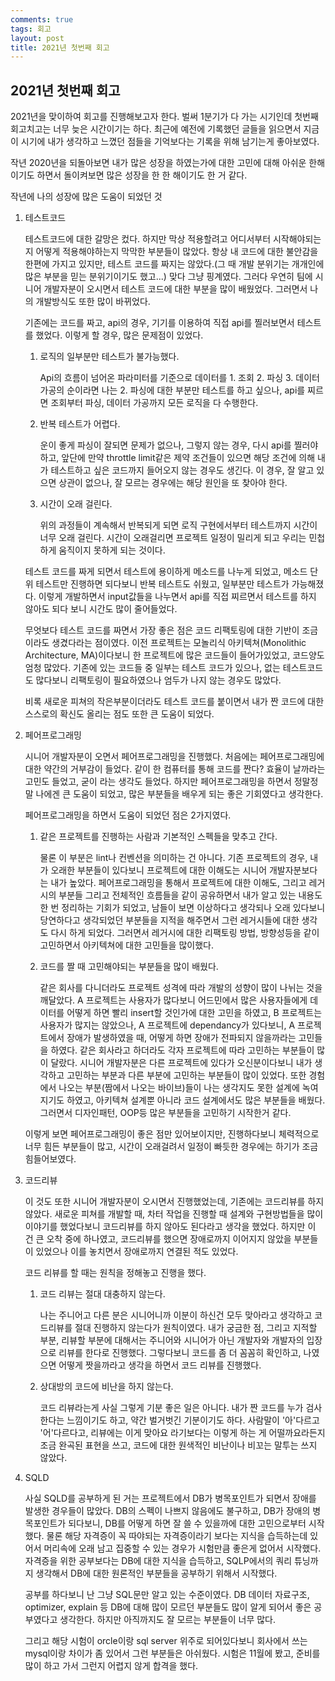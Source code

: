 ```yaml
---
comments: true
tags: 회고
layout: post
title: 2021년 첫번째 회고
---
```




## 2021년 첫번째 회고

2021년을 맞이하여 회고를 진행해보고자 한다. 벌써 1분기가 다 가는 시기인데 첫번째 회고치고는 너무 늦은 시간이기는 하다. 최근에 예전에 기록했던 글들을 읽으면서 지금 이 시기에 내가 생각하고 느꼈던 점들을  기억보다는 기록을 위해 남기는게 좋아보였다.

작년 2020년을 되돌아보면 내가 많은 성장을 하였는가에 대한 고민에 대해 아쉬운 한해이기도 하면서 돌이켜보면 많은 성장을 한 한 해이기도 한 거 같다. 

작년에 나의 성장에 많은 도움이 되었던 것

1. 테스트코드

   테스트코드에 대한 갈망은 컸다. 하지만 막상 적용할려고 어디서부터 시작해야되는지 어떻게 적용해야하는지 막막한 부분들이 많았다. 항상 내 코드에 대한 불안감을 한편에 가지고 있지만, 테스트 코드를 짜지는 않았다.(그 때 개발 분위기는 개개인에 많은 부분을 믿는 분위기이기도 했고...) 맞다 그냥 핑계였다. 그러다 우연히 팀에 시니어 개발자분이 오시면서 테스트 코드에 대한 부분을 많이 배웠었다. 그러면서 나의 개발방식도 또한 많이 바뀌었다.

   기존에는 코드를 짜고, api의 경우, 기기를 이용하여 직접 api를 찔러보면서 테스트를 했었다. 이렇게 할 경우, 많은 문제점이 있었다.

   1. 로직의 일부분만 테스트가 불가능했다.

      Api의 흐름이 넘어온 파라미터를 기준으로 데이터를 1. 조회 2. 파싱 3. 데이터 가공의 순이라면 나는 2. 파싱에 대한 부분만 테스트를 하고 싶으나, api를 찌르면 조회부터 파싱, 데이터 가공까지 모든 로직을 다 수행한다.

   2. 반복 테스트가 어렵다.

      운이 좋게 파싱이 잘되면 문제가 없으나, 그렇지 않는 경우, 다시 api를 찔러야 하고, 앞단에 만약 throttle limit같은 제약 조건들이 있으면 해당 조건에 의해 내가 테스트하고 싶은 코드까지 들어오지 않는 경우도 생긴다. 이 경우, 잘 알고 있으면 상관이 없으나, 잘 모르는 경우에는 해당 원인을 또 찾아야 한다.

   3. 시간이 오래 걸린다.

      위의 과정들이 계속해서 반복되게 되면 로직 구현에서부터 테스트까지 시간이 너무 오래 걸린다. 시간이 오래걸리면 프로젝트 일정이 밀리게 되고 우리는 민첩하게 움직이지 못하게 되는 것이다.

   테스트 코드를 짜게 되면서 테스트에 용이하게 메소드를 나누게 되었고, 메소드 단위 테스트만 진행하면 되다보니 반복 테스트도 쉬웠고, 일부분만 테스트가 가능해졌다. 이렇게 개발하면서 input값들을 나누면서 api를 직접 찌르면서 테스트를 하지 않아도 되다 보니 시간도 많이 줄어들었다.

   무엇보다 테스트 코드를 짜면서 가장 좋은 점은 코드 리팩토링에 대한 기반이 조금이라도 생겼다라는 점이였다. 이전 프로젝트는 모놀리식 아키텍쳐(Monolithic Architecture, MA)이다보니 한 프로젝트에 많은 코드들이 들어가있었고, 코드양도 엄청 많았다. 기존에 있는 코드들 중 일부는 테스트 코드가 있으나, 없는 테스트코드도 많다보니 리팩토링이 필요하였으나 엄두가 나지 않는 경우도 많았다. 

   비록 새로운 피쳐의 작은부분이더라도 테스트 코드를 붙이면서 내가 짠 코드에 대한 스스로의 확신도 올리는 점도 또한 큰 도움이 되었다.

2. 페어프로그래밍

   시니어 개발자분이 오면서 페어프로그래밍을 진행했다. 처음에는 페어프로그래밍에 대한 약간의 거부감이 들었다. 같이 한 컴퓨터를 통해 코드를 짠다? 효율이 날까라는 고민도 들었고, 굳이 라는 생각도 들었다. 하지만 페어프로그래밍을 하면서 정말정말 나에겐 큰 도움이 되었고, 많은 부분들을 배우게 되는 좋은 기회였다고 생각한다.

   페어프로그래밍을 하면서 도움이 되었던 점은 2가지였다.

   1. 같은 프로젝트를 진행하는 사람과 기본적인 스펙들을 맞추고 간다.

      물론 이 부분은 lint나 컨벤션을 의미하는 건 아니다. 기존 프로젝트의 경우, 내가 오래한 부분들이 있다보니 프로젝트에 대한 이해도는 시니어 개발자분보다는 내가 높았다. 페어프로그래밍을 통해서 프로젝트에 대한 이해도, 그리고 레거시의 부분들 그리고 전체적인 흐름들을 같이 공유하면서 내가 알고 있는 내용도 한 번 정리하는 기회가 되었고, 남들이 보면 이상하다고 생각되나 오래 있다보니 당연하다고 생각되었던 부분들을 지적을 해주면서 그런 레거시들에 대한 생각도 다시 하게 되었다. 그러면서 레거시에 대한 리팩토링 방법, 방향성등을 같이 고민하면서 아키텍쳐에 대한 고민들을 많이했다.

   2. 코드를 짤 때 고민해야되는 부분들을 많이 배웠다.

      같은 회사를 다니더라도 프로젝트 성격에 따라 개발의 성향이 많이 나뉘는 것을 깨달았다. A 프로젝트는 사용자가 많다보니 어드민에서 많은 사용자들에게 데이터를 어떻게 하면 빨리 insert할 것인가에 대한 고민을 하였고, B 프로젝트는 사용자가 많지는 않았으나, A 프로젝트에 dependancy가 있다보니, A 프로젝트에서 장애가 발생하였을 때, 어떻게 하면 장애가 전파되지 않을까라는 고민들을 하였다. 같은 회사라고 하더라도 각자 프로젝트에 따라 고민하는 부분들이 많이 달랐다. 시니어 개발자분은 다른 프로젝트에 있다가 오신분이다보니 내가 생각하고 고민하는 부분과 다른 부분에 고민하는 부분들이 많이 있었다. 또한 경험에서 나오는 부분(짬에서 나오는 바이브)들이 나는 생각지도 못한 설계에 녹여지기도 하였고, 아키텍쳐 설계뿐 아니라 코드 설계에서도 많은 부분들을 배웠다. 그러면서 디자인패턴, OOP등 많은 부분들을 고민하기 시작한거 같다.

   이렇게 보면 페어프로그래밍이 좋은 점만 있어보이지만, 진행하다보니 체력적으로 너무 힘든 부분들이 많고, 시간이 오래걸려서 일정이 빠듯한 경우에는 하기가 조금 힘들어보였다.

3. 코드리뷰

   이 것도 또한 시니어 개발자분이 오시면서 진행했었는데, 기존에는 코드리뷰를 하지 않았다. 새로운 피쳐를 개발할 때, 차터 작업을 진행할 때 설계와 구현방법들을 많이 이야기를 했었다보니 코드리뷰를 하지 않아도 된다라고 생각을 했었다. 하지만 이 건 큰 오착 중에 하나였고, 코드리뷰를 했으면 장애로까지 이어지지 않았을 부분들이 있었으나 이를 놓치면서 장애로까지 연결된 적도 있었다. 

   코드 리뷰를 할 때는 원칙을 정해놓고 진행을 했다.

   1. 코드 리뷰는 절대 대충하지 않는다.

      나는 주니어고 다른 분은 시니어니까 이분이 하신건 모두 맞아라고 생각하고 코드리뷰를 절대 진행하지 않는다가 원칙이였다. 내가 궁금한 점, 그리고 지적할 부분, 리뷰할 부분에 대해서는 주니어와 시니어가 아닌 개발자와 개발자의 입장으로 리뷰를 한다로 진행했다. 그렇다보니 코드를 좀 더 꼼꼼히 확인하고, 나였으면 어떻게 짯을까라고 생각을 하면서 코드 리뷰를 진행했다.  

   2. 상대방의 코드에 비난을 하지 않는다.

      코드 리뷰라는게 사실 그렇게 기분 좋은 일은 아니다. 내가 짠 코드를 누가 검사한다는 느낌이기도 하고, 약간 벌거벗긴 기분이기도 하다. 사람말이 '아'다르고 '어'다르다고, 리뷰에는 이게 맞아요 라기보다는 이렇게 하는 게 어떨까요라든지 조금 완곡된 표현을 쓰고, 코드에 대한 원색적인 비난이나 비꼬는 말투는 쓰지 않았다.

4. SQLD

   사실 SQLD를 공부하게 된 거는 프로젝트에서 DB가 병목포인트가 되면서 장애를 발생한 경우들이 많았다. DB의 스펙이 나쁘지 않음에도 불구하고, DB가 장애의 병목포인트가 되다보니, DB를 어떻게 하면 잘 쓸 수 있을까에 대한 고민으로부터 시작했다. 물론 해당 자격증이 꼭 따야되는 자격증이라기 보다는 지식을 습득하는데 있어서 머리속에 오래 남고 집중할 수 있는 경우가 시험만큼 좋은게 없어서 시작했다. 자격증을 위한 공부보다는 DB에 대한 지식을 습득하고, SQLP에서의 쿼리 튜닝까지 생각해서 DB에 대한 원론적인 부분들을 공부하기 위해서 시작했다.

   공부를 하다보니 난 그냥 SQL문만 알고 있는 수준이였다. DB 데이터 자료구조, optimizer, explain 등 DB에 대해 많이 모르던 부분들도 많이 알게 되어서 좋은 공부였다고 생각한다. 하지만 아직까지도 잘 모르는 부분들이 너무 많다.

   그리고 해당 시험이 orcle이랑 sql server 위주로 되어있다보니 회사에서 쓰는 mysql이랑 차이가 좀 있어서 그런 부분들은 아쉬웠다. 시험은 11월에 봤고, 준비를 많이 하고 가서 그런지 어렵지 않게 합격을 했다.





